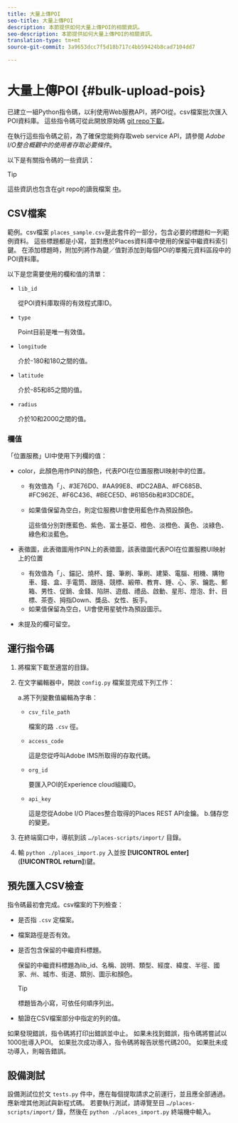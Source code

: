 ```yaml
---
title: 大量上傳POI
seo-title: 大量上傳POI
description: 本節提供如何大量上傳POI的相關資訊。
seo-description: 本節提供如何大量上傳POI的相關資訊。
translation-type: tm+mt
source-git-commit: 3a9653dcc7f5d18b717c4bb59424b8cad7104dd7

---
```



# 大量上傳POI {#bulk-upload-pois}

已建立一組Python指令碼，以利使用Web服務API，將POI從。csv檔案批次匯入POI資料庫。 這些指令碼可從此開放原始碼 [git repo下載](https://github.com/adobe/places-scripts)。

在執行這些指令碼之前，為了確保您能夠存取web service API，請參閱 *Adobe I/O整合概觀中的使用者存取必要條件*[](/help/web-service-api/adobe-i-o-integration.md)。

以下是有關指令碼的一些資訊：

>[!TIP]
>
>這些資訊也包含在git repo的讀我檔案 [中](https://github.com/adobe/places-scripts)。

## CSV檔案

範例。csv檔案 `places_sample.csv`是此套件的一部分，包含必要的標題和一列範例資料。 這些標題都是小寫，並對應於Places資料庫中使用的保留中繼資料索引鍵。 在添加標題時，附加列將作為鍵／值對添加到每個POI的單獨元資料區段中的POI資料庫。

以下是您需要使用的欄和值的清單：

* `lib_id`

   從POI資料庫取得的有效程式庫ID。

* `type`

   Point目前是唯一有效值。

* `longitude`

   介於-180和180之間的值。

* `latitude`

   介於-85和85之間的值。

* `radius`

   介於10和2000之間的值。

### 欄值

「位置服務」UI中使用下列欄的值：

* color，此顏色用作PIN的顏色，代表POI在位置服務UI映射中的位置。
   * 有效值為「」、#3E76D0、#AA99E8、#DC2ABA、#FC685B、#FC962E、#F6C436、#BECE5D、#61B56b和#3DC8DE。
   * 如果值保留為空白，則定位服務UI會使用藍色作為預設顏色。

      這些值分別對應藍色、紫色、富士基亞、橙色、淡橙色、黃色、淡綠色、綠色和淡藍色。

* 表徵圖，此表徵圖用作PIN上的表徵圖，該表徵圖代表POI在位置服務UI映射上的位置
   * 有效值為「」、錨記、燒杯、鐘、筆刷、筆刷、建築、電腦、相機、購物車、鐘、盒、手電筒、跟隨、競標、緞帶、教育、錘、心、家、鑰匙、郵箱、男性、促銷、金錢、陷阱、遊戲、禮品、啟動、星形、燈泡、針、目標、茶壺、拇指Down、獎品、女性、扳手。
   * 如果值保留為空白，UI會使用星號作為預設圖示。

* 未提及的欄可留空。

## 運行指令碼

1. 將檔案下載至適當的目錄。
1. 在文字編輯器中，開啟 `config.py` 檔案並完成下列工作：

   a.將下列變數值編輯為字串：

   * `csv_file_path`

      檔案的路 `.csv` 徑。

   * `access_code`

      這是您從呼叫Adobe IMS所取得的存取代碼。

   * `org_id`

      要匯入POI的Experience cloud組織ID。

   * `api_key`

      這是您從Adobe I/O Places整合取得的Places REST API金鑰。
   b.儲存您的變更。

1. 在終端窗口中，導航到該 `…/places-scripts/import/` 目錄。
1. 輸 `python ./places_import.py` 入並按 **[!UICONTROL enter]** (**[!UICONTROL return]**)鍵。


## 預先匯入CSV檢查

指令碼最初會完成。csv檔案的下列檢查：

* 是否指 `.csv` 定檔案。
* 檔案路徑是否有效。
* 是否包含保留的中繼資料標題。

   保留的中繼資料標題為lib_id、名稱、說明、類型、經度、緯度、半徑、國家、州、城市、街道、類別、圖示和顏色。

   >[!TIP]
   >
   >標題皆為小寫，可依任何順序列出。

* 驗證在CSV檔案部分中指定的列的值。

如果發現錯誤，指令碼將打印出錯誤並中止。 如果未找到錯誤，指令碼將嘗試以1000批導入POI。 如果批次成功導入，指令碼將報告狀態代碼200。 如果批未成功導入，則報告錯誤。

## 設備測試

設備測試位於文 `tests.py` 件中，應在每個提取請求之前運行，並且應全部通過。 應新增其他測試與新程式碼。 若要執行測試，請導覽至目 `…/places-scripts/import/` 錄，然後在 `python ./places_import.py` 終端機中輸入。



